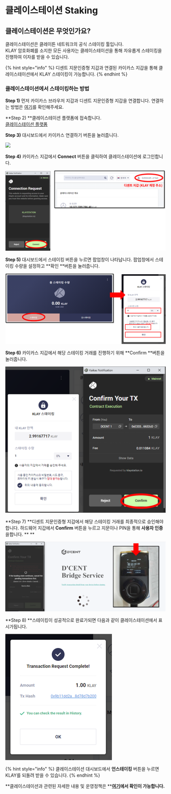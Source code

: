 # 클레이스테이션 Staking

## 클레이스테이션은 무엇인가요?

클레이스테이션은 클레이튼 네트워크의 공식 스테이킹 툴입니다.\
KLAY 암호화폐를 소지한 모든 사용자는 클레이스테이션을 통해 자유롭게 스테이킹을 진행하여 이자를 받을 수 있습니다.&#x20;

{% hint style="info" %}
디센트 지문인증형 지갑과 연결된 카이카스 지갑을 통해 클레이스테이션에서  KLAY 스테이킹이 가능합니다.&#x20;
{% endhint %}

### 클레이스테이션에서 스테이킹하는 방법&#x20;

**Step 1)** 먼저 카이카스 브라우저 지갑과 디센트 지문인증형 지갑을 연결합니다. 연결하는 방법은 [여기](https://userguide.dcentwallet.com/v/kr/external-service/kaikas)를 확인해주세요.

**Step 2) **클레이스테이션 플랫폼에 접속합니다.\
[클레이스테이션 플랫폼](https://klaystation.io/dashboard)

**Step 3)** 대시보드에서 카이카스 연결하기 버튼을 눌러줍니다.

![](../.gitbook/assets/klaystation-2\_kr.png)

**Step 4)** 카이카스 지갑에서 **Connect** 버튼을 클릭하여 클레이스테이션에 로그인합니다.&#x20;

![](../.gitbook/assets/klaystation-4.png)

**Step 5)** 대시보드에서 스테이킹 버튼을 누르면 팝업창이 나타납니다. 팝업창에서 스테이킹 수량을 설정하고 **확인 **버튼을 눌러줍니다.

![](<../.gitbook/assets/klaystation-6 (1).png>)

**Step 6)** 카이카스 지갑에서 해당 스테이킹 거래를 진행하기 위해 **Confirm **버튼을 눌러줍니다.

![](../.gitbook/assets/klaystation-8.png)

**Step 7) **디센트 지문인증형 지갑에서 해당 스테이킹 거래를 최종적으로 승인해야합니다. 하드웨어 지갑에서 **Confirm** 버튼을 누르고 지문이나 PIN을 통해 **사용자 인증**을합니다. ** **

![](../.gitbook/assets/klaystation-9.png)

**Step 8) **스테이킹이 성공적으로 완료가되면 다음과 같이 클레이스테이션에서 표시가됩니다.

![](../.gitbook/assets/klaystation-10.png)

{% hint style="info" %}
클레이스테이션 대시보드에서 **언스테이킹** 버튼을 누르면 KLAY를 되돌려 받을 수 있습니다.  &#x20;
{% endhint %}

**클레이스테이션과 관련된 자세한 내용 및 운영정책은 **[**여기**](https://klaystation.io)**에서 확인이 가능합니다.**
